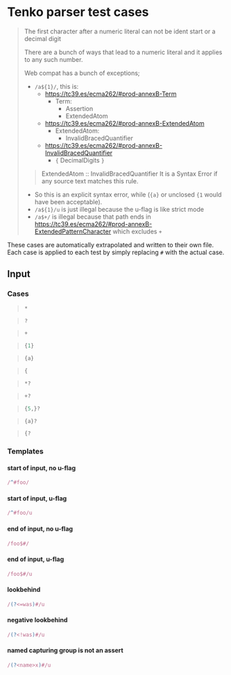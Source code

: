 # Tenko parser test cases

> The first character after a numeric literal can not be ident start or a decimal digit
>
> There are a bunch of ways that lead to a numeric literal and it applies to any such number.
>
> Web compat has a bunch of exceptions;
>
> - `/a${1}/`,  this is:
>   - https://tc39.es/ecma262/#prod-annexB-Term
>     - Term:
>       - Assertion
>       - ExtendedAtom
>   - https://tc39.es/ecma262/#prod-annexB-ExtendedAtom
>     - ExtendedAtom: 
>       - InvalidBracedQuantifier
>   - https://tc39.es/ecma262/#prod-annexB-InvalidBracedQuantifier
>     - `{` DecimalDigits `}`
>  > ExtendedAtom :: InvalidBracedQuantifier
>  >  It is a Syntax Error if any source text matches this rule.
>
> - So this is an explicit syntax error, while (`{a}` or unclosed `{1` would have been acceptable).
> - `/a${1}/u` is just illegal because the u-flag is like strict mode
> - `/a$+/` is illegal because that path ends in https://tc39.es/ecma262/#prod-annexB-ExtendedPatternCharacter which excludes `+`

These cases are automatically extrapolated and written to their own file.
Each case is applied to each test by simply replacing `#` with the actual case.

## Input

### Cases

> `````js
> *
> `````

> `````js
> ?
> `````

> `````js
> +
> `````

> `````js
> {1}
> `````

> `````js
> {a}
> `````

> `````js
> {
> `````

> `````js
> *?
> `````

> `````js
> +?
> `````

> `````js
> {5,}?
> `````

> `````js
> {a}?
> `````

> `````js
> {?
> `````

### Templates

#### start of input, no u-flag

`````js
/^#foo/
`````
#### start of input, u-flag

`````js
/^#foo/u
`````

#### end of input, no u-flag

`````js
/foo$#/
`````

#### end of input, u-flag

`````js
/foo$#/u
`````

#### lookbehind

`````js
/(?<=was)#/u
`````

#### negative lookbehind

`````js
/(?<!was)#/u
`````

#### named capturing group is not an assert

`````js
/(?<name>x)#/u
`````
